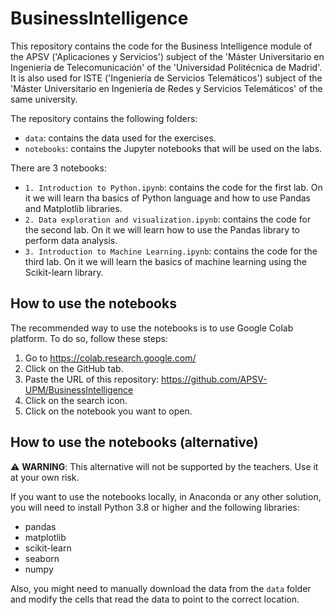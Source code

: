 # BusinessIntelligence

This repository contains the code for the Business Intelligence module of the APSV ('Aplicaciones y Servicios') subject of the 'Máster Universitario en Ingeniería de Telecomunicación' of the 'Universidad Politécnica de Madrid'. It is also used for ISTE ('Ingeniería de Servicios Telemáticos') subject of the 'Máster Universitario en Ingeniería de Redes y Servicios Telemáticos' of the same university.

The repository contains the following folders:
- `data`: contains the data used for the exercises.
- `notebooks`: contains the Jupyter notebooks that will be used on the labs.

There are 3 notebooks:
- `1. Introduction to Python.ipynb`: contains the code for the first lab. On it we will learn tha basics of Python language and how to use Pandas and Matplotlib libraries.
- `2. Data exploration and visualization.ipynb`: contains the code for the second lab. On it we will learn how to use the Pandas library to perform data analysis.
- `3. Introduction to Machine Learning.ipynb`: contains the code for the third lab. On it we will learn the basics of machine learning using the Scikit-learn library.

## How to use the notebooks

The recommended way to use the notebooks is to use Google Colab platform. To do so, follow these steps:
1. Go to https://colab.research.google.com/
2. Click on the GitHub tab.
3. Paste the URL of this repository: https://github.com/APSV-UPM/BusinessIntelligence
4. Click on the search icon.
5. Click on the notebook you want to open.

## How to use the notebooks (alternative)
⚠️ **WARNING**: This alternative will not be supported by the teachers. Use it at your own risk.

If you want to use the notebooks locally, in Anaconda or any other solution, you will need to install Python 3.8 or higher and the following libraries:
- pandas
- matplotlib
- scikit-learn
- seaborn
- numpy

Also, you might need to manually download the data from the `data` folder and modify the cells that read the data to point to the correct location.
